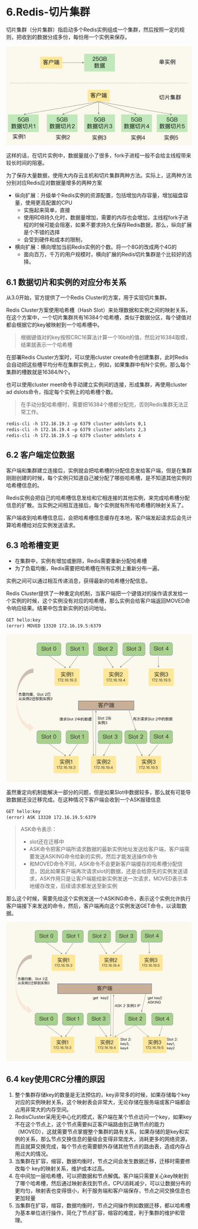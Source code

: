 # 6.Redis-切片集群

切片集群（分片集群）指启动多个Redis实例组成一个集群，然后按照一定的规则，把收到的数据分成多份，每份用一个实例来保存。

![img](6.Redis-切片集群.assets/793251ca784yyf6ac37fe46389094b26.jpg)

这样的话，在切片实例中，数据量就小了很多，fork子进程一般不会给主线程带来较长时间的阻塞。

为了保存大量数据，使用大内存云主机和切片集群两种方法。实际上，这两种方法分别对应Redis应对数据量增多的两种方案

- 纵向扩展：升级单个Redis实例的资源配置，包括增加内存容量，增加磁盘容量，使用更高配置的CPU
  - 实施起来简单，直接
  - 使用RDB持久化时，数据量增加，需要的内存也会增加，主线程fork子进程的时候可能会阻塞，如果不要求持久化保存Redis数据，那么，纵向扩展是个不错的选择
  - 会受到硬件和成本的限制，
- 横向扩展：横向增加当前Redis实例的个数。将一个8G的改成两个4G的
  - 面向百万，千万的用户规模时，横向扩展的Redis切片集群是个比较好的选择。

## 6.1 数据切片和实例的对应分布关系

从3.0开始，官方提供了一个Redis Cluster的方案，用于实现切片集群。

Redis Cluster方案使用哈希槽（Hash Slot）来处理数据和实例之间的映射关系，在这个方案中，一个切片集群共有16384个哈希槽，类似于数据分区，每个键值对都会根据它的key被映射到一个哈希槽中。

> 根据键值对的key按照CRC16算法计算一个16bit的值，然后对16384取模，结果就表示一个哈希槽

在部署Redis Cluster方案时，可以使用cluster create命令创建集群，此时Redis会自动把这些槽平均分布在集群实例上，例如，如果集群中有N个实例，那么每个集群的槽数就是16384/N个。

也可以使用cluster meet命令手动建立实例间的连接，形成集群，再使用cluster ad dslots命令，指定每个实例上的哈希槽个数。

> 在手动分配哈希槽时，需要把16384个槽都分配完，否则Redis集群无法正常工作。

```shell
redis-cli -h 172.16.19.3 –p 6379 cluster addslots 0,1
redis-cli -h 172.16.19.4 –p 6379 cluster addslots 2,3
redis-cli -h 172.16.19.5 –p 6379 cluster addslots 4
```

## 6.2 客户端定位数据

客户端和集群建立连接后，实例就会把哈希槽的分配信息发给客户端，但是在集群刚刚创建的时候，每个实例只知道自己被分配了哪些哈希槽，是不知道其他实例的哈希槽信息的。

Redis实例会把自己的哈希槽信息发给和它相连接的其他实例，来完成哈希槽分配信息的扩散。当实例之间相互连接后，每个实例就有所有哈希槽的映射关系了。

客户端收到哈希槽信息后，会把哈希槽信息缓存在本地，客户端发起请求后会先计算哈希槽给对应实例发送请求。

## 6.3 哈希槽变更

- 在集群中，实例有增加或删除，Redis需要重新分配哈希槽
- 为了负载均衡，Redis需要把哈希槽在所有实例上重新分布一遍。

实例之间可以通过相互传递消息，获得最新的哈希槽分配信息。

Redis Cluster提供了一种重定向机制，当客户端把一个键值对的操作请求发给一个实例的时候，这个实例没有对应的哈希槽，那么实例会给客户端返回MOVED命令响应结果。结果中包含新实例的访问地址。

```shell
GET hello:key
(error) MOVED 13320 172.16.19.5:6379
```

![img](6.Redis-切片集群.assets/350abedefcdbc39d6a8a8f1874eb0809.jpg)

虽然重定向机制能解决一部分的问题，但是如果Slot中数据较多，那么就有可能导致数据还没迁移完成。在这种情况下客户端会收到一个ASK报错信息

```shell
GET hello:key
(error) ASK 13320 172.16.19.5:6379
```

> ASK命令表示：
>
> - slot还在迁移中
> - ASK命令把客户端所请求数据的最新实例地址发送给客户端，客户端需要发送ASKING命令给新的实例，然后才能发送操作命令
> - 和MOVED命令不同，ASK命令不会更新客户端缓存的哈希槽分配信息，因此如果客户端再次请求slot的数据，还是会给原先的实例发送请求，ASK作用只是让客户端能给新实例发送一次请求，MOVED表示本地缓存改变，后续请求都发送至新实例

那么这个时候，需要先给这个实例发送一个ASKING命令，表示这个实例允许执行客户端接下来发送的命令，然后，客户端再向这个实例发送GET命令，以读取数据。

![image-20210228113206824](6.Redis-切片集群.assets/image-20210228113206824.png)

## 6.4 key使用CRC分槽的原因

1. 整个集群存储key的数量是无法预估的，key非常多的时候，如果存储每个key对应的实例映射关系，这个映射表会非常大，无论存储在服务端或客户端都会占用非常大的内存空间。
2. RedisCluster采用无中心化的模式，客户端在某个节点访问一个key，如果key不在这个节点上，这个节点需要纠正客户端路由到正确节点的能力（MOVED），这就需要节点掌握整个集群的路有关系，如果存储的是key和实例的关系，那么节点交换信息的量级会变得非常庞大，消耗更多的网络资源，而且就算交换完成，每个节点也需要额外存储其他节点的路由表，造成内存占用过大的情况。
3. 当集群在扩容，缩容，数据均衡时，节点之间会发生数据迁移，迁移时需要修改每个 key的映射关系，维护成本过高。
4. 在中间加一层哈希槽，可以把数据和节点解偶。客户端只需要关心key映射到了哪个哈希槽，然后通过映射表找到节点，CPU消耗减少，可以让数据分布的更均匀，映射表也变得很小，利于服务端和客户端保存，节点之间交换信息也更加轻量
5. 当集群在扩容，缩容，数据均衡时，节点之间操作例如数据迁移，都以哈希槽为基本单位进行操作，简化了节点扩容，缩容的难度，利于集群的维护和管理。

